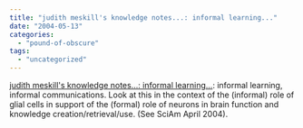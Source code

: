 ```yaml
---
title: "judith meskill's knowledge notes...: informal learning..."
date: "2004-05-13"
categories: 
  - "pound-of-obscure"
tags: 
  - "uncategorized"
---
```


[judith meskill's knowledge notes...: informal learning...](http://www.meskill.net/archives/000649.html): informal learning, informal communications. Look at this in the context of the (informal) role of glial cells in support of the (formal) role of neurons in brain function and knowledge creation/retrieval/use. (See SciAm April 2004).
